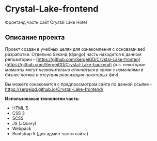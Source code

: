 # Crystal-Lake-frontend
Фронтэнд часть сайт Crystal Lake Hotel

## Описание проекта
Проект создан в учебных целях для ознакомления с основами веб разработки. Отдельно бэкэнд (django) часть находится в данном репозитории - [https://github.com/SergeiGD/Crystal-Lake-fronten](https://github.com/SergeiGD/Crystal-Lake-backend) *(p.s. некоторые моменты могут незначительно отличаться в связи с измениями в бизнес логике и отсутвия реализации некоторых фич)*

Вы можете ознакомится с предпросмотром сайта по данной ссылке - https://sergeigd.github.io/Crystal-Lake-frontend/

**Использованые технологии часть:**
- HTML 5
- CSS 3
- SCSS
- JS (JQuery)
- Webpack
- Bootstrap 5 (для админ-части сайта)

